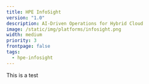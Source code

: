 ```yaml
---
title: HPE InfoSight
version: "1.0"
description: AI-Driven Operations for Hybrid Cloud
image: /static/img/platforms/infosight.png
width: medium
priority: 3
frontpage: false
tags:
  - hpe-infosight
---
```

This is a test